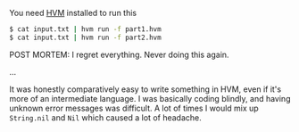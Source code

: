 You need [HVM](https://github.com/Kindelia/HVM) installed to run this

```bash
$ cat input.txt | hvm run -f part1.hvm
$ cat input.txt | hvm run -f part2.hvm
```

POST MORTEM:
I regret everything. Never doing this again.

...

It was honestly comparatively easy to write something in HVM, even if it's more of an intermediate language. I was basically coding blindly, and having unknown error messages was difficult. A lot of times I would mix up `String.nil` and `Nil` which caused a lot of headache.
